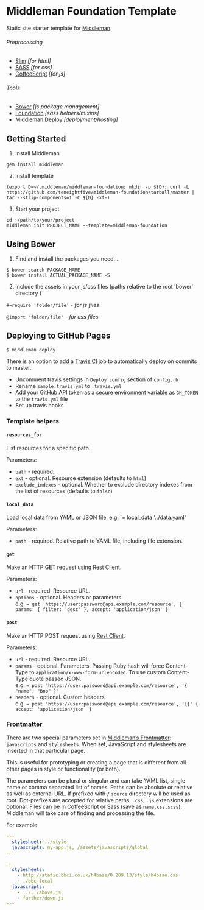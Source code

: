 Middleman Foundation Template
=============================

Static site starter template for [Middleman](http://middlemanapp.com).

###### Preprocessing
- [Slim](http://slim-lang.com) *[for html]*
- [SASS](http://sass-lang.com) *[for css]*
- [CoffeeScript](http://coffeescript.org) *[for js]*

###### Tools
- [Bower](http://bower.io) *[js package management]*
- [Foundation](http://foundation.zurb.com/docs/) *[sass helpers/mixins]*
- [Middleman Deploy](https://github.com/karlfreeman/middleman-deploy) *[deployment/hosting]*

## Getting Started

1. Install Middleman

  ```
  gem install middleman
  ```

2. Install template

  ```
  (export D=~/.middleman/middleman-foundation; mkdir -p ${D}; curl -L https://github.com/teneightfive/middleman-foundation/tarball/master | tar --strip-components=1 -C ${D} -xf-)
  ```

3. Start your project

  ```
  cd ~/path/to/your/project
  middleman init PROJECT_NAME --template=middleman-foundation
  ```

## Using Bower

1. Find and install the packages you need...

  ```
  $ bower search PACKAGE_NAME
  $ bower install ACTUAL_PACKAGE_NAME -S
  ```

2. Include the assets in your js/css files (paths relative to the root 'bower' directory )

  `#=require 'folder/file'` - *for js files*
  
  `@import 'folder/file'` - *for css files*

## Deploying to GitHub Pages

`$ middleman deploy`

There is an option to add a [Travis CI](https://travis-ci.org/) job to automatically deploy on commits to master. 

- Uncomment travis settings in `Deploy config` section of `config.rb`
- Rename `sample.travis.yml` to `.travis.yml`
- Add your GitHub API token as a [secure environment variable](http://docs.travis-ci.com/user/environment-variables/#Secure-Variables) as `GH_TOKEN` to the `travis.yml` file
- Set up travis hooks


### Template helpers

#### `resources_for`
List resources for a specific path.

Parameters:
  - `path` - required.
  - `ext` - optional. Resource extension (defaults to `html`)
  - `exclude_indexes` - optional. Whether to exclude directory indexes from the list of resources (defaults to `false`)

#### `local_data`
Load local data from YAML or JSON file. e.g. `= local_data '../data.yaml'

Parameters:
  - `path` - required. Relative path to YAML file, including file extension.

#### `get`
Make an HTTP GET request using [Rest Client](https://github.com/rest-client/rest-client).

Parameters:
  - `url` - required. Resource URL.
  - `options` - optional. Headers or parameters.  
     e.g. `= get 'https://user:password@api.example.com/resource', { params: { filter: 'desc' }, accept: 'application/json' }`

#### `post`
Make an HTTP POST request using [Rest Client](https://github.com/rest-client/rest-client).

Parameters:
  - `url` - required. Resource URL.
  - `params` - optional. Parameters. Passing Ruby hash will force Content-Type to `application/x-www-form-urlencoded`. To use custom Content-Type quote passed JSON.  
     e.g. `= post 'https://user:password@api.example.com/resource', '{ "name": "Bob" }'`
  - `headers` - optional. Custom headers  
     e.g. `= post 'https://user:password@api.example.com/resource', '{}' { accept: 'application/json' }`

### Frontmatter

There are two special parameters set in [Middleman’s Frontmatter](http://middlemanapp.com/basics/frontmatter/):
`javascripts` and `stylesheets`. When set, JavaScript and stylesheets are inserted in that particular page.

This is useful for prototyping or creating a page that is different from all other pages in style or functionality (or both).

The parameters can be plural or singular and can take YAML list, single name or comma separated list of names. Paths can be absolute or relative as well as external URL. If prefixed with `/` `source` directory will be used as root. Dot-prefixes are accepted for relative paths. `.css`, `.js` extensions are optional. Files can be in CoffeeScript or Sass (save as `name.css.scss`), Middleman will take care of finding and processing the file.

For example:

```yaml
---
  stylesheet: ../style
  javascripts: my-app.js, /assets/javascripts/global
---

---
  stylesheets:
    - http://static.bbci.co.uk/h4base/0.209.13/style/h4base.css
    - ./bbc-local
  javascripts:
    - ../../above.js
    - further/down.js
---
```

